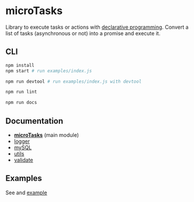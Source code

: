 # microTasks

Library to execute tasks or actions with [declarative programming](https://en.wikipedia.org/wiki/Declarative_programming).
Convert a list of tasks (asynchronous or not) into a promise and execute it.

## CLI

```bash
npm install
npm start # run examples/index.js
```

```bash
npm run devtool # run examples/index.js with devtool
```

```bash
npm run lint
```

```bash
npm run docs
```

## Documentation

- [**microTasks**](./docs/microTasks.md) (main module)
- [logger](./docs/logger.md)
- [mySQL](./docs/mysql.md)
- [utils](./docs/utils.md)
- [validate](./docs/validate.md)

## Examples

See and [example](./examples)
